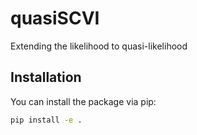 # quasiSCVI
Extending the likelihood to quasi-likelihood

## Installation

You can install the package via pip:

```bash
pip install -e .
